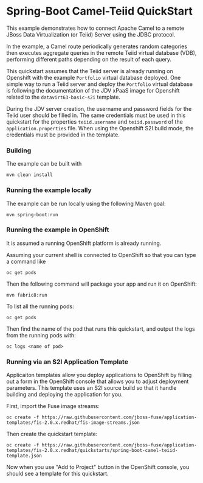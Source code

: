 # Spring-Boot Camel-Teiid QuickStart

This example demonstrates how to connect Apache Camel to a remote JBoss Data Virtualization (or Teiid) Server using the JDBC protocol.

In the example, a Camel route periodically generates random categories then executes aggregate queries in the remote Teiid virtual database (VDB),
performing different paths depending on the result of each query.

This quickstart assumes that the Teiid server is already running on Openshift with the example `Portfolio` virtual database deployed.
One simple way to run a Teiid server and deploy the `Portfolio` virtual database is following the documentation of the JDV xPaaS image for Openshift related to the `datavirt63-basic-s2i` template.

During the JDV server creation, the username and password fields for the Teiid user should be filled in.
The same credentials must be used in this quickstart for the properties `teiid.username` and `teiid.password` of the `application.properties` file. When using the Openshift S2I build mode, the credentials must be provided in the template.

### Building

The example can be built with

    mvn clean install


### Running the example locally

The example can be run locally using the following Maven goal:

    mvn spring-boot:run


### Running the example in OpenShift

It is assumed a running OpenShift platform is already running. 

Assuming your current shell is connected to OpenShift so that you can type a command like

```
oc get pods
```

Then the following command will package your app and run it on OpenShift:

```
mvn fabric8:run
```

To list all the running pods:

    oc get pods

Then find the name of the pod that runs this quickstart, and output the logs from the running pods with:

    oc logs <name of pod>

### Running via an S2I Application Template

Applicaiton templates allow you deploy applications to OpenShift by filling out a form in the OpenShift console that allows you to adjust deployment parameters.  This template uses an S2I source build so that it handle building and deploying the application for you.

First, import the Fuse image streams:

    oc create -f https://raw.githubusercontent.com/jboss-fuse/application-templates/fis-2.0.x.redhat/fis-image-streams.json

Then create the quickstart template:

    oc create -f https://raw.githubusercontent.com/jboss-fuse/application-templates/fis-2.0.x.redhat/quickstarts/spring-boot-camel-teiid-template.json

Now when you use "Add to Project" button in the OpenShift console, you should see a template for this quickstart. 
